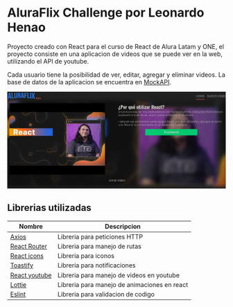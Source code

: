 # AluraFlix Challenge por Leonardo Henao
Proyecto creado con React para el curso de React de Alura Latam y ONE, el proyecto consiste en una aplicacion de videos que se puede ver en la web, utilizando el API de youtube.

Cada usuario tiene la posibilidad de ver, editar, agregar y eliminar videos. La base de datos de la aplicacion se encuentra en [MockAPI](https://mockapi.io).

![imagen-screenshot](/screenshots/desktop.png)

## Librerias utilizadas

|Nombre|Descripcion|
|---|---|
|[Axios](https://axios-http.com/) |Libreria para peticiones HTTP|
|[React Router](https://reactrouter.com/) |Libreria para manejo de rutas|
|[React icons](https://react-icons.github.io/react-icons/) |Libreria para iconos|
|[Toastify](https://fkhadra.github.io/react-toastify/) |Libreria para notificaciones|
|[React youtube](https://github.com/tjallingt/react-youtube) |Libreria para manejo de videos en youtube|
|[Lottie](https://lottiefiles.com/) |Libreria para manejo de animaciones en react|
|[Eslint](https://eslint.org) |Libreria para validacion de codigo|

